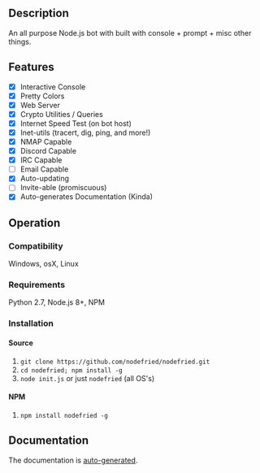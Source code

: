 ## Description
An all purpose Node.js bot with built with console + prompt + misc other things.
## Features
- [x] Interactive Console
- [x] Pretty Colors
- [x] Web Server
- [x] Crypto Utilities / Queries
- [x] Internet Speed Test (on bot host)
- [x] Inet-utils (tracert, dig, ping, and more!)
- [x] NMAP Capable
- [x] Discord Capable
- [x] IRC Capable
- [ ] Email Capable
- [x] Auto-updating
- [ ] Invite-able (promiscuous)
- [x] Auto-generates Documentation (Kinda)
## Operation
### Compatibility
Windows, osX, Linux
### Requirements
Python 2.7, Node.js 8+, NPM
### Installation
#### Source
1) `git clone https://github.com/nodefried/nodefried.git`
2) `cd nodefried; npm install -g`
3) `node init.js` or just `nodefried` (all OS's)
#### NPM
1) `npm install nodefried -g`
## Documentation
The documentation is [auto-generated](../master/docs/DOCS.md).

